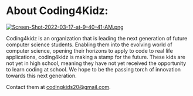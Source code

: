 # About Coding4Kidz:

[![Screen-Shot-2022-03-17-at-9-40-41-AM.png](https://i.postimg.cc/85pR8mPC/Screen-Shot-2022-03-17-at-9-40-41-AM.png)](https://postimg.cc/TysLgmb8)

Coding4kidz is an organization that is leading the next generation of future computer science students. Enabling them into the evolving world of computer science, opening their horizons to apply to code to real life applications, coding4kidz is making a stamp for the future. These kids are not yet in high school, meaning they have not yet received the opportunity to learn coding at school. We hope to be the passing torch of innovation towards this next generation.

Contact them at [codingkids20@gmail.com](codingkids20@gmail.com).
